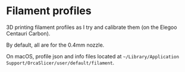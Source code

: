 Filament profiles
========

3D printing filament profiles as I try and calibrate them (on the Elegoo Centauri Carbon).

By default, all are for the 0.4mm nozzle.

On macOS, profile json and info files located at `~/Library/Application Support/OrcaSlicer/user/default/filament`.
